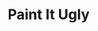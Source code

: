 ---
layout: songs
title: Paint It Ugly
album: You Call This An Apocalypse?
album_link: https://open.spotify.com/album/15fRdFoEfLToMIHjgr3T9c
components: ['tabs']
short_name: paint-it-ugly

song_name: Paint It Ugly
song_tagline: This song right here...

song_description: Do you feel like nothing? I know I do, I said I do.

spotify_id: 779oQEsO9PL8SIERWgs3On

lyrics: |-
    #### Verse 1
    You paint it ugly to kiss it better
    A princess in a dirty sweater
    A foolish chump
    A stupid bum
    A sorry wasted time
    Put it in a letter, sealed with piss and vinegar
    Stamp hard upon my heart and let it go

    #### Chorus
    There's no living larger than life
    because everyone is living a lie
    some die harder and some die young
    But baby no one here is leaving alive
    There is not a hope, you can stop all your praying
    I don’t think anyone is listening in
    to the chaotic emaciated ugliness of feeling like nothing

    #### Verse 2
    So paint it up ugly and put a pretty bow on it
    Cram-it down my throat for years and years
    Tell me that I'm wrong
    Stab me through the middle
    Tear me apart and prey it disappears
    All-so that my soul can let it go

    #### Chorus
    There's no living larger than life
    because everyone is living a lie
    some die harder and some die young
    But baby no one here is leaving alive
    There is not a hope, you can stop all your praying
    I don’t think anyone is listening in
    to the chaotic emaciated ugliness of feeling like nothing

    #### Chorus
    There's no living larger than life
    because everyone is living a lie
    some die harder and some die young
    But baby no one here is leaving alive
    There is no escape, you can stop all your praying
    I don’t think anyone is listening in
    to the chaotic emaciated ugliness of feeling like nothing
---